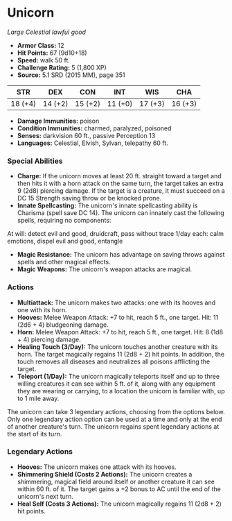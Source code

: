 # Unicorn

*Large* *Celestial* *lawful good*

- **Armor Class:** 12
- **Hit Points:** 67 (9d10+18)
- **Speed:** walk 50 ft.
- **Challenge Rating:** 5 (1,800 XP)
- **Source:** 5.1 SRD (2015 MM), page 351

| STR | DEX | CON | INT | WIS | CHA |
| --- | --- | --- | --- | --- | --- |
| 18 (+4) | 14 (+2) | 15 (+2) | 11 (+0) | 17 (+3) | 16 (+3) |

- **Damage Immunities:** poison
- **Condition Immunities:** charmed, paralyzed, poisoned
- **Senses:** darkvision 60 ft., passive Perception 13
- **Languages:** Celestial, Elvish, Sylvan, telepathy 60 ft.

### Special Abilities

- **Charge:** If the unicorn moves at least 20 ft. straight toward a target and then hits it with a horn attack on the same turn, the target takes an extra 9 (2d8) piercing damage. If the target is a creature, it must succeed on a DC 15 Strength saving throw or be knocked prone.
- **Innate Spellcasting:** The unicorn's innate spellcasting ability is Charisma (spell save DC 14). The unicorn can innately cast the following spells, requiring no components:

At will: detect evil and good, druidcraft, pass without trace
1/day each: calm emotions, dispel evil and good, entangle
- **Magic Resistance:** The unicorn has advantage on saving throws against spells and other magical effects.
- **Magic Weapons:** The unicorn's weapon attacks are magical.

### Actions

- **Multiattack:** The unicorn makes two attacks: one with its hooves and one with its horn.
- **Hooves:** Melee Weapon Attack: +7 to hit, reach 5 ft., one target. Hit: 11 (2d6 + 4) bludgeoning damage.
- **Horn:** Melee Weapon Attack: +7 to hit, reach 5 ft., one target. Hit: 8 (1d8 + 4) piercing damage.
- **Healing Touch (3/Day):** The unicorn touches another creature with its horn. The target magically regains 11 (2d8 + 2) hit points. In addition, the touch removes all diseases and neutralizes all poisons afflicting the target.
- **Teleport (1/Day):** The unicorn magically teleports itself and up to three willing creatures it can see within 5 ft. of it, along with any equipment they are wearing or carrying, to a location the unicorn is familiar with, up to 1 mile away.

The unicorn can take 3 legendary actions, choosing from the options below. Only one legendary action option can be used at a time and only at the end of another creature's turn. The unicorn regains spent legendary actions at the start of its turn.

### Legendary Actions

- **Hooves:** The unicorn makes one attack with its hooves.
- **Shimmering Shield (Costs 2 Actions):** The unicorn creates a shimmering, magical field around itself or another creature it can see within 60 ft. of it. The target gains a +2 bonus to AC until the end of the unicorn's next turn.
- **Heal Self (Costs 3 Actions):** The unicorn magically regains 11 (2d8 + 2) hit points.
